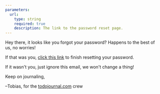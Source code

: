 ```yaml
---
parameters:
  url:
    type: string
	required: true
    description: The link to the password reset page.
---
```


Hey there, it looks like you forgot your password? Happens to
the best of us, no worries!

If that was you, [click this link]({{url}}) to finish resetting
your password.

If it wasn't you, just ignore this email, we won't change a thing!

Keep on journaling,

–Tobias, for the [todojournal.com](https://todojournal.com) crew
